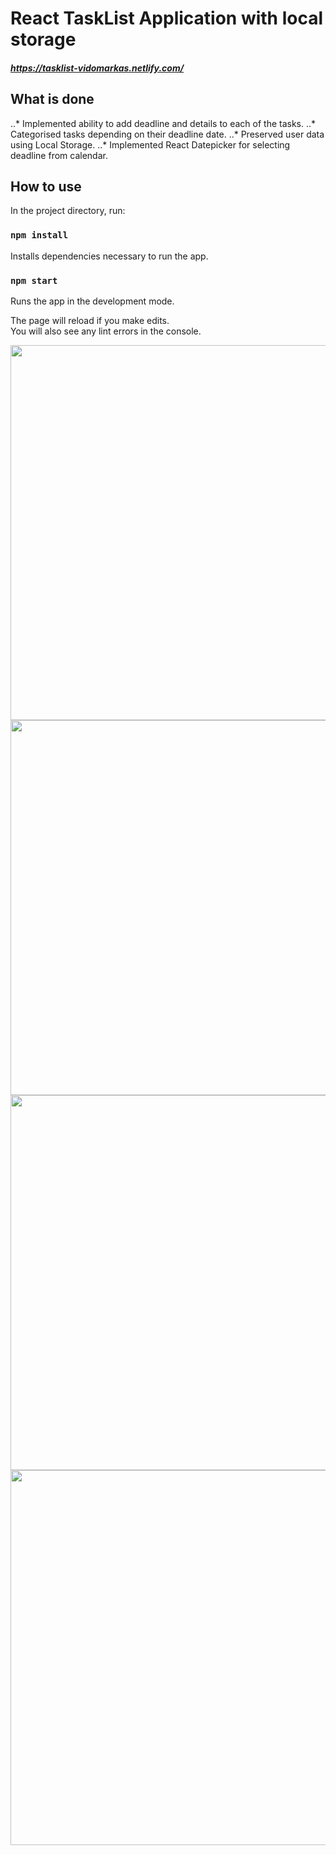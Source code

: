 # React TaskList Application with local storage
##### https://tasklist-vidomarkas.netlify.com/

## What is done

..* Implemented ability to add deadline and details to each of the tasks.
..* Categorised tasks depending on their deadline date.
..* Preserved user data using Local Storage.
..* Implemented React Datepicker for selecting deadline from calendar.



## How to use

In the project directory, run:

### `npm install`

Installs dependencies necessary to run the app.

### `npm start`

Runs the app in the development mode.

The page will reload if you make edits.<br>
You will also see any lint errors in the console.

<img src="https://user-images.githubusercontent.com/37672494/69697130-9e6b4800-10d9-11ea-8652-d72553c2d3f7.png" width="600">

<img src="https://user-images.githubusercontent.com/37672494/69697087-85fb2d80-10d9-11ea-9983-7a80b6ead0b9.png" width="600">

<img src="https://user-images.githubusercontent.com/37672494/69697175-b17e1800-10d9-11ea-9e28-98baedd7d1f0.png" width="600">

<img src="https://user-images.githubusercontent.com/37672494/69697193-bb078000-10d9-11ea-9855-071c726ff8f5.png" width="600">


